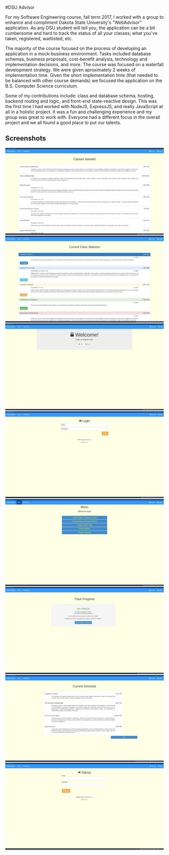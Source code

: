 #DSU Advisor

For my Software Engineering course, fall term 2017, I worked with a group to enhance and compliment Dakota State University's "WebAdvisor" application. As any DSU student will tell you, the application can be a bit cumbersome and hard to track the status of all your classes; what you've taken, registered, waitlisted, etc.

The majority of the course focused on the process of developing an application in a mock-business environment. Tasks included database schemas, business proposals, cost-benefit analysis, technology and implementation decisions, and more. The course was focused on a waterfall development strategy. We were given aproximately 2 weeks of implementation time. Given the short implementation time (that needed to be balanced with other course demands) we focused the application on the B.S. Computer Science curriculum.

Some of my contributions include: class and database schema, hosting, backend routing and logic, and front-end state-reactive design. This was the first time I had worked with NodeJS, ExpressJS, and really JavaScript at all in a holistic project. It was a fun and challenging experience and my group was great to work with. Everyone had a different focus in the overall project and we all found a good place to put our talents.

## Screenshots

![scrot](screenshots/classes_needed.png)
![scrot](screenshots/class_statuses.png)
![scrot](screenshots/home.png)
![scrot](screenshots/login.png)
![scrot](screenshots/menu.png)
![scrot](screenshots/progress.png)
![scrot](screenshots/schedule.png)
![scrot](screenshots/signup.png)
